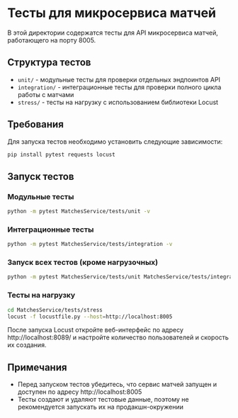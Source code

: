 # Тесты для микросервиса матчей

В этой директории содержатся тесты для API микросервиса матчей, работающего на порту 8005.

## Структура тестов

- `unit/` - модульные тесты для проверки отдельных эндпоинтов API
- `integration/` - интеграционные тесты для проверки полного цикла работы с матчами
- `stress/` - тесты на нагрузку с использованием библиотеки Locust

## Требования

Для запуска тестов необходимо установить следующие зависимости:

```bash
pip install pytest requests locust
```

## Запуск тестов

### Модульные тесты

```bash
python -m pytest MatchesService/tests/unit -v
```

### Интеграционные тесты

```bash
python -m pytest MatchesService/tests/integration -v
```

### Запуск всех тестов (кроме нагрузочных)

```bash
python -m pytest MatchesService/tests/unit MatchesService/tests/integration -v
```

### Тесты на нагрузку

```bash
cd MatchesService/tests/stress
locust -f locustfile.py --host=http://localhost:8005
```

После запуска Locust откройте веб-интерфейс по адресу http://localhost:8089/ и настройте количество пользователей и скорость их создания.

## Примечания

- Перед запуском тестов убедитесь, что сервис матчей запущен и доступен по адресу http://localhost:8005
- Тесты создают и удаляют тестовые данные, поэтому не рекомендуется запускать их на продакшн-окружении 